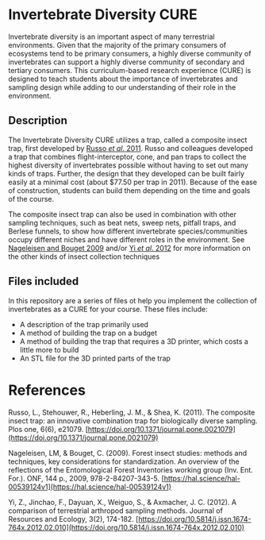 # Invertebrate Diversity CURE

Invertebrate diversity is an important aspect of many terrestrial environments. Given that the majority of the primary consumers of ecosystems tend to be primary consumers, a highly diverse community of invertebrates can support a highly diverse community of secondary and tertiary consumers. This curriculum-based research experience (CURE) is designed to teach students about the importance of invertebrates and sampling design while adding to our understanding of their role in the environment.

## Description

The Invertebrate Diversity CURE utilizes a trap, called a composite insect trap, first developed by [Russo *et al*. 2011](https://doi.org/10.1371/journal.pone.0021079). Russo and colleagues developed a trap that combines flight-interceptor, cone, and pan traps to collect the highest diversity of invertebrates possible without having to set out many kinds of traps. Further, the design that they developed can be built fairly easily at a minimal cost (about $77.50 per trap in 2011). Because of the ease of construction, students can build them depending on the time and goals of the course.

The composite insect trap can also be used in combination with other sampling techniques, such as beat nets, sweep nets, pitfall traps, and Berlese funnels, to show how different invertebrate species/communities occupy different niches and have different roles in the environment. See [Nageleisen and Bouget 2009](https://hal.science/hal-00539124v1) and/or [Yi *et al*. 2012](https://doi.org/10.5814/j.issn.1674-764x.2012.02.010) for more information on the other kinds of insect collection techniques

## Files included

In this repository are a series of files ot help you implement the collection of invertebrates as a CURE for your course. These files include:

* A description of the trap primarily used
* A method of building the trap on a budget
* A method of building the trap that requires a 3D printer, which costs a little more to build
* An STL file for the 3D printed parts of the trap 

# References

Russo, L., Stehouwer, R., Heberling, J. M., & Shea, K. (2011). The composite insect trap: an innovative combination trap for biologically diverse sampling. Plos one, 6(6), e21079. [https://doi.org/10.1371/journal.pone.0021079](https://doi.org/10.1371/journal.pone.0021079)

Nageleisen, LM, & Bouget, C. (2009). Forest insect studies: methods and techniques, key considerations for standardization. An overview of the reflections of the Entomological Forest Inventories working group (Inv. Ent. For.). ONF, 144 p., 2009, 978-2-84207-343-5. [https://hal.science/hal-00539124v1](https://hal.science/hal-00539124v1)

Yi, Z., Jinchao, F., Dayuan, X., Weiguo, S., & Axmacher, J. C. (2012). A comparison of terrestrial arthropod sampling methods. Journal of Resources and Ecology, 3(2), 174-182. [https://doi.org/10.5814/j.issn.1674-764x.2012.02.010](https://doi.org/10.5814/j.issn.1674-764x.2012.02.010)
